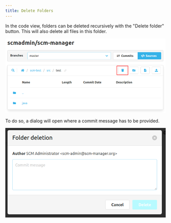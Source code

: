 ```yaml
---
title: Delete Folders
---
```


In the code view, folders can be deleted recursively with the "Delete folder" button.
This will also delete all files in this folder.

!["Delete folder" button](assets/delete-button.png)

To do so, a dialog will open where a commit message has to be provided.

![Dialog to delete folders](assets/delete-dialog.png)
